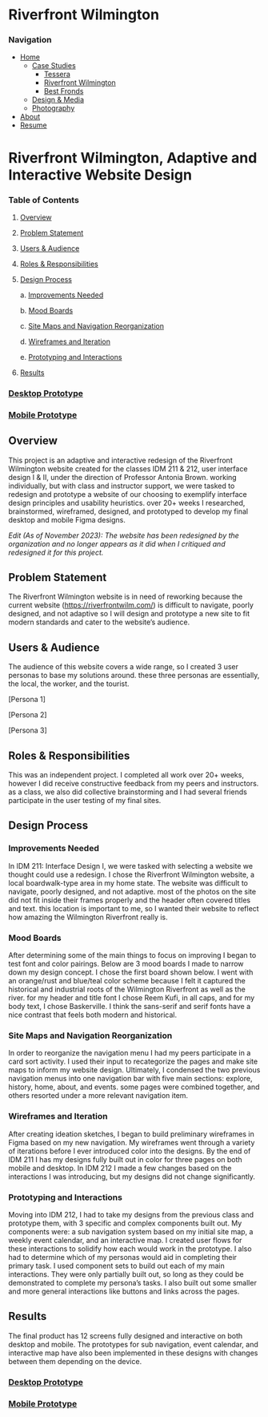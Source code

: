 # Riverfront Wilmington

### Navigation
- [Home](Home_Content.md)
    - [Case Studies](CaseStudies_Content.md)
        - [Tessera](CS1_Tessera_Content.md)
        - [Riverfront Wilmington](CS2_RiverfrontWilm_Content.md)
        - [Best Fronds](CS3_BestFronds_Content.md)
    - [Design & Media](DesignAndMedia_Content.md)
    - [Photography](Photography_Content.md)
- [About](About_Content.md)
- [Resume](Resume_Content.md)

# Riverfront Wilmington, Adaptive and Interactive Website Design

### Table of Contents

1. [Overview](#overview)
2. [Problem Statement](#problem-statement)
3. [Users & Audience](#users--audience)
4. [Roles & Responsibilities](#roles--responsibilities)
5. [Design Process](#design-process)
    
    a. [Improvements Needed](#improvements-needed)

    b. [Mood Boards](#mood-boards)

    c. [Site Maps and Navigation Reorganization](#site-maps-and-navigation-reorganization)

    d. [Wireframes and Iteration](#wireframes-and-iteration)

    e. [Prototyping and Interactions](#prototyping-and-interactions)
6. [Results](#results)

### [Desktop Prototype](https://www.figma.com/proto/cZHQf3yTBglO7nfdYxfKpl/Final-Project?page-id=1%3A2&node-id=6-22&viewport=760%2C241%2C0.06&scaling=scale-down&starting-point-node-id=6%3A3698)

### [Mobile Prototype](https://www.figma.com/proto/cZHQf3yTBglO7nfdYxfKpl/Final-Project?page-id=1%3A3&node-id=6-4218&viewport=830%2C578%2C0.13&scaling=scale-down&starting-point-node-id=6%3A5473)

## Overview

This project is an adaptive and interactive redesign of the Riverfront Wilmington website created for the classes IDM 211 & 212, user interface design I & II, under the direction of Professor Antonia Brown. working individually, but with class and instructor support, we were tasked to redesign and prototype a website of our choosing to exemplify interface design principles and usability heuristics. over 20+ weeks I researched, brainstormed, wireframed, designed, and prototyped to develop my final desktop and mobile Figma designs.

*Edit (As of November 2023): The website has been redesigned by the organization and no longer appears as it did when I critiqued and redesigned it for this project.*

## Problem Statement

The Riverfront Wilmington website is in need of reworking because the current website (https://riverfrontwilm.com/) is difficult to navigate, poorly designed, and not adaptive so I will design and prototype a new site to fit modern standards and cater to the website’s audience.

## Users & Audience

The audience of this website covers a wide range, so I created 3 user personas to base my solutions around. these three personas are essentially, the local, the worker, and the tourist.

[Persona 1]

[Persona 2]

[Persona 3]

## Roles & Responsibilities

This was an independent project. I completed all work over 20+ weeks, however I did receive constructive feedback from my peers and instructors. as a class, we also did collective brainstorming and I had several friends participate in the user testing of my final sites.

## Design Process

### Improvements Needed

In IDM 211: Interface Design I, we were tasked with selecting a website we thought could use a redesign. I chose the Riverfront Wilmington website, a local boardwalk-type area in my home state. The website was difficult to navigate, poorly designed, and not adaptive. most of the photos on the site did not fit inside their frames properly and the header often covered titles and text. this location is important to me, so I wanted their website to reflect how amazing the Wilmington Riverfront really is.

### Mood Boards

After determining some of the main things to focus on improving I began to test font and color pairings. Below are 3 mood boards I made to narrow down my design concept. I chose the first board shown below. I went with an orange/rust and blue/teal color scheme because I felt it captured the historical and industrial roots of the Wilmington Riverfront as well as the river. for my header and title font I chose Reem Kufi, in all caps, and for my body text, I chose Baskerville. I think the sans-serif and serif fonts have a nice contrast that feels both modern and historical.

### Site Maps and Navigation Reorganization

In order to reorganize the navigation menu I had my peers participate in a card sort activity. I used their input to recategorize the pages and make site maps to inform my website design. Ultimately, I condensed the two previous navigation menus into one navigation bar with five main sections: explore, history, home, about, and events. some pages were combined together, and others resorted under a more relevant navigation item.

### Wireframes and Iteration

After creating ideation sketches, I began to build preliminary wireframes in Figma based on my new navigation. My wireframes went through a variety of iterations before I ever introduced color into the designs. By the end of IDM 211 I has my designs fully built out in color for three pages on both mobile and desktop. In IDM 212 I made a few changes based on the interactions I was introducing, but my designs did not change significantly.

### Prototyping and Interactions

Moving into IDM 212, I had to take my designs from the previous class and prototype them, with 3 specific and complex components built out. My components were: a sub navigation system based on my initial site map, a weekly event calendar, and an interactive map. I created user flows for these interactions to solidify how each would work in the prototype. I also had to determine which of my personas would aid in completing their primary task. I used component sets to build out each of my main interactions. They were only partially built out, so long as they could be demonstrated to complete my persona’s tasks. I also built out some smaller and more general interactions like buttons and links across the pages.

## Results

The final product has 12 screens fully designed and interactive on both desktop and mobile. The prototypes for sub navigation, event calendar, and interactive map have also been implemented in these designs with changes between them depending on the device.

### [Desktop Prototype](https://www.figma.com/proto/cZHQf3yTBglO7nfdYxfKpl/Final-Project?page-id=1%3A2&node-id=6-22&viewport=760%2C241%2C0.06&scaling=scale-down&starting-point-node-id=6%3A3698)

### [Mobile Prototype](https://www.figma.com/proto/cZHQf3yTBglO7nfdYxfKpl/Final-Project?page-id=1%3A3&node-id=6-4218&viewport=830%2C578%2C0.13&scaling=scale-down&starting-point-node-id=6%3A5473)